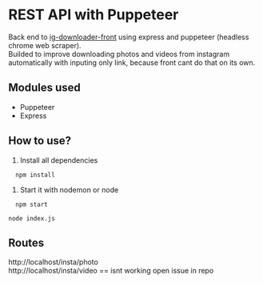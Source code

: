 # REST API with Puppeteer 
Back end to [ig-downloader-front](https://github.com/snoh666/IG-downloader-front) using express and puppeteer (headless chrome web scraper).\
Builded to improve downloading photos and videos from instagram automatically with inputing only link, because front cant do that on its own.
## Modules used
* Puppeteer
* Express
## How to use?
1. Install all dependencies
  ````console
    npm install
  ````
1. Start it with nodemon or node
  ````console
    npm start
  ````
  ````console
  node index.js
  ````
## Routes
 http://localhost/insta/photo \
 http://localhost/insta/video == isnt working open issue in repo
